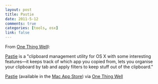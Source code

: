 ```yaml
--- 
layout: post
title: Pastie
date: 2011-5-12
comments: true
categories: [tools, osx]
link: false
---
```

From <a href="http://onethingwell.org/post/5421734415/pastie">One Thing Well</a>l:

<a href="http://pastieapp.com/">Pastie</a> is a "clipboard management utility for OS X with some interesting features—it keeps track of which app you copied from, lets you organise your clipboard by tab and apply filters to keep stuff out of the clipboard."

<a href="http://pastieapp.com/">Pastie</a> (available in the <a href="http://itunes.apple.com/us/app/pastie/id434080993?mt=12">Mac App Store</a>) via <a href="http://onethingwell.org/post/5421734415/pastie">One Thing Well</a>
